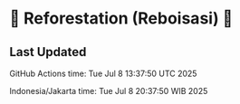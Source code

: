 
# 🌳 Reforestation (Reboisasi) 🌲

## Last Updated

GitHub Actions time: Tue Jul  8 13:37:50 UTC 2025

Indonesia/Jakarta time: Tue Jul  8 20:37:50 WIB 2025
